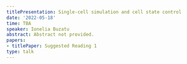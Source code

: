 ```yaml
---
titlePresentation: Single-cell simulation and cell state control
date: '2022-05-18'
time: TBA
speaker: Ionelia Buzatu
abstract: Abstract not provided.
papers:
- titlePaper: Suggested Reading 1
type: talk
---
```

